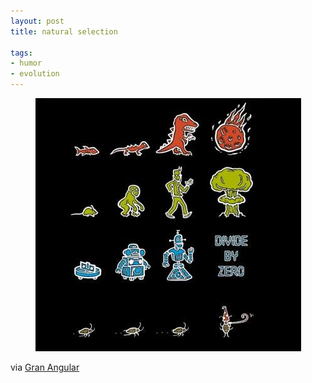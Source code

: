 ```yaml
---
layout: post
title: natural selection

tags:
- humor
- evolution
---
```


<div style="text-align:center">
    <img src="uploads/natural_selection.jpg" alt="natural selection"/>
</div>

via [Gran Angular](http://www.gran-angular.net/como-funciona-la-seleccion-natural/)
